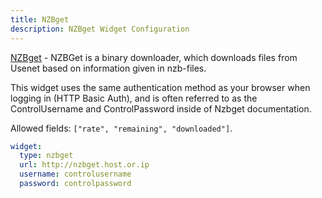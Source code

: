 ```yaml
---
title: NZBget
description: NZBget Widget Configuration
---
```


[NZBget](https://github.com/nzbget/nzbget) - NZBGet is a binary downloader, which downloads files from Usenet based on information given in nzb-files.

This widget uses the same authentication method as your browser when logging in (HTTP Basic Auth), and is often referred to as the ControlUsername and ControlPassword inside of Nzbget documentation.

Allowed fields: `["rate", "remaining", "downloaded"]`.

```yaml
widget:
  type: nzbget
  url: http://nzbget.host.or.ip
  username: controlusername
  password: controlpassword
```
